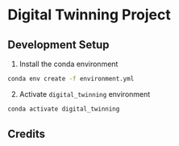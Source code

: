 # Digital Twinning Project

## Development Setup

1. Install the conda environment
```bash
conda env create -f environment.yml
```

2. Activate `digital_twinning` environment
```bash
conda activate digital_twinning
```

## Credits